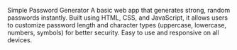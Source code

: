 Simple Password Generator
A basic web app that generates strong, random passwords instantly. Built using HTML, CSS, and JavaScript, it allows users to customize password length and character types (uppercase, lowercase, numbers, symbols) for better security. Easy to use and responsive on all devices.
